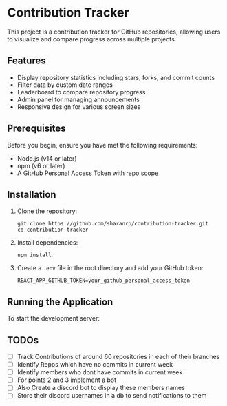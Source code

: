 # Contribution Tracker

This project is a contribution tracker for GitHub repositories, allowing users to visualize and compare progress across multiple projects.

## Features

- Display repository statistics including stars, forks, and commit counts
- Filter data by custom date ranges
- Leaderboard to compare repository progress
- Admin panel for managing announcements
- Responsive design for various screen sizes

## Prerequisites

Before you begin, ensure you have met the following requirements:

- Node.js (v14 or later)
- npm (v6 or later)
- A GitHub Personal Access Token with repo scope

## Installation

1. Clone the repository:
   ```
   git clone https://github.com/sharanrp/contribution-tracker.git
   cd contribution-tracker
   ```

2. Install dependencies:
   ```
   npm install
   ```

3. Create a `.env` file in the root directory and add your GitHub token:
   ```
   REACT_APP_GITHUB_TOKEN=your_github_personal_access_token
   ```

## Running the Application

To start the development server:

## TODOs

- [ ] Track Contributions of around 60 repositories in each of their branches
- [ ] Identify Repos which have no commits in current week
- [ ] Identify members who dont have commits in current week
- [ ] For points 2 and 3 implement a bot
- [ ] Also Create a discord bot to display these members names
- [ ] Store their discord usernames in a db to send notifications to them
